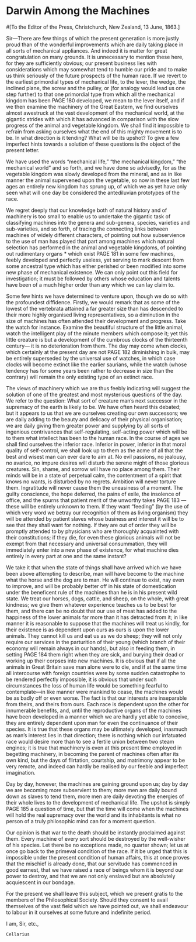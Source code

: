 # Darwin Among the Machines

#[To the Editor of the Press, Christchurch, New Zealand, 13 June, 1863.]

Sir—There are few things of which the present generation is more justly proud than of the wonderful improvements which are daily taking place in all sorts of mechanical appliances. And indeed it is matter for great congratulation on many grounds. It is unnecessary to mention these here, for they are sufficiently obvious; our present business lies with considerations which may somewhat tend to humble our pride and to make us think seriously of the future prospects of the human race. If we revert to the earliest primordial types of mechanical life, to the lever, the wedge, the inclined plane, the screw and the pulley, or (for analogy would lead us one step further) to that one primordial type from which all the mechanical kingdom has been PAGE 180 developed, we mean to the lever itself, and if we then examine the machinery of the Great Eastern, we find ourselves almost awestruck at the vast development of the mechanical world, at the gigantic strides with which it has advanced in comparison with the slow progress of the animal and vegetable kingdom. We shall find it impossible to refrain from asking ourselves what the end of this mighty movement is to be. In what direction is it tending? What will be its upshot? To give a few imperfect hints towards a solution of these questions is the object of the present letter.

We have used the words “mechanical life,” “the mechanical kingdom,” “the mechanical world” and so forth, and we have done so advisedly, for as the vegetable kingdom was slowly developed from the mineral, and as in like manner the animal supervened upon the vegetable, so now in these last few ages an entirely new kingdom has sprung up, of which we as yet have only seen what will one day be considered the antediluvian prototypes of the race.

We regret deeply that our knowledge both of natural history and of machinery is too small to enable us to undertake the gigantic task of classifying machines into the genera and sub-genera, species, varieties and sub-varieties, and so forth, of tracing the connecting links between machines of widely different characters, of pointing out how subservience to the use of man has played that part among machines which natural selection has performed in the animal and vegetable kingdoms, of pointing out rudimentary organs * which exist PAGE 181 in some few machines, feebly developed and perfectly useless, yet serving to mark descent from some ancestral type which has either perished or been modified into some new phase of mechanical existence. We can only point out this field for investigation; it must be followed by others whose education and talents have been of a much higher order than any which we can lay claim to.

Some few hints we have determined to venture upon, though we do so with the profoundest diffidence. Firstly, we would remark that as some of the lowest of the vertebrata attained a far greater size than has descended to their more highly organised living representatives, so a diminution in the size of machines has often attended their development and progress. Take the watch for instance. Examine the beautiful structure of the little animal, watch the intelligent play of the minute members which compose it; yet this little creature is but a development of the cumbrous clocks of the thirteenth century— it is no deterioration from them. The day may come when clocks, which certainly at the present day are not PAGE 182 diminishing in bulk, may be entirely superseded by the universal use of watches, in which case clocks will become extinct like the earlier saurians, while the watch (whose tendency has for some years been rather to decrease in size than the contrary) will remain the only existing type of an extinct race.

The views of machinery which we are thus feebly indicating will suggest the solution of one of the greatest and most mysterious questions of the day. We refer to the question: What sort of creature man’s next successor in the supremacy of the earth is likely to be. We have often heard this debated; but it appears to us that we are ourselves creating our own successors; we are daily adding to the beauty and delicacy of their physical organisation; we are daily giving them greater power and supplying by all sorts of ingenious contrivances that self-regulating, self-acting power which will be to them what intellect has been to the human race. In the course of ages we shall find ourselves the inferior race. Inferior in power, inferior in that moral quality of self-control, we shall look up to them as the acme of all that the best and wisest man can ever dare to aim at. No evil passions, no jealousy, no avarice, no impure desires will disturb the serene might of those glorious creatures. Sin, shame, and sorrow will have no place among them. Their minds will be in a state of perpetual calm, the contentment of a spirit that knows no wants, is disturbed by no regrets. Ambition will never torture them. Ingratitude will never cause them the uneasiness of a moment. The guilty conscience, the hope deferred, the pains of exile, the insolence of office, and the spurns that patient merit of the unworthy takes PAGE 183 —these will be entirely unknown to them. If they want “feeding” (by the use of which very word we betray our recognition of them as living organism) they will be attended by patient slaves whose business and interest it will be to see that they shall want for nothing. If they are out of order they will be promptly attended to by physicians who are thoroughly acquainted with their constitutions; if they die, for even these glorious animals will not be exempt from that necessary and universal consummation, they will immediately enter into a new phase of existence, for what machine dies entirely in every part at one and the same instant?

We take it that when the state of things shall have arrived which we have been above attempting to describe, man will have become to the machine what the horse and the dog are to man. He will continue to exist, nay even to improve, and will be probably better off in his state of domestication under the beneficent rule of the machines than he is in his present wild state. We treat our horses, dogs, cattle, and sheep, on the whole, with great kindness; we give them whatever experience teaches us to be best for them, and there can be no doubt that our use of meat has added to the happiness of the lower animals far more than it has detracted from it; in like manner it is reasonable to suppose that the machines will treat us kindly, for their existence is as dependent upon ours as ours is upon the lower animals. They cannot kill us and eat us as we do sheep; they will not only require our services in the parturition of their young (which branch of their economy will remain always in our hands), but also in feeding them, in setting PAGE 184 them right when they are sick, and burying their dead or working up their corpses into new machines. It is obvious that if all the animals in Great Britain save man alone were to die, and if at the same time all intercourse with foreign countries were by some sudden catastrophe to be rendered perfectly impossible, it is obvious that under such circumstances the loss of human life would be something fearful to contemplate—in like manner were mankind to cease, the machines would be as badly off or even worse. The fact is that our interests are inseparable from theirs, and theirs from ours. Each race is dependent upon the other for innumerable benefits, and, until the reproductive organs of the machines have been developed in a manner which we are hardly yet able to conceive, they are entirely dependent upon man for even the continuance of their species. It is true that these organs may be ultimately developed, inasmuch as man’s interest lies in that direction; there is nothing which our infatuated race would desire more than to see a fertile union between two steam engines; it is true that machinery is even at this present time employed in begetting machinery, in becoming the parent of machines often after its own kind, but the days of flirtation, courtship, and matrimony appear to be very remote, and indeed can hardly be realised by our feeble and imperfect imagination.

Day by day, however, the machines are gaining ground upon us; day by day we are becoming more subservient to them; more men are daily bound down as slaves to tend them, more men are daily devoting the energies of their whole lives to the development of mechanical life. The upshot is simply PAGE 185 a question of time, but that the time will come when the machines will hold the real supremacy over the world and its inhabitants is what no person of a truly philosophic mind can for a moment question.

Our opinion is that war to the death should be instantly proclaimed against them. Every machine of every sort should be destroyed by the well-wisher of his species. Let there be no exceptions made, no quarter shown; let us at once go back to the primeval condition of the race. If it be urged that this is impossible under the present condition of human affairs, this at once proves that the mischief is already done, that our servitude has commenced in good earnest, that we have raised a race of beings whom it is beyond our power to destroy, and that we are not only enslaved but are absolutely acquiescent in our bondage.

For the present we shall leave this subject, which we present gratis to the members of the Philosophical Society. Should they consent to avail themselves of the vast field which we have pointed out, we shall endeavour to labour in it ourselves at some future and indefinite period.

I am, Sir, etc.,

    Cellarius
